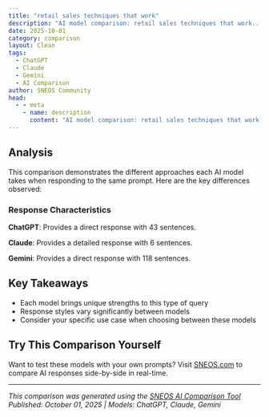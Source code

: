 ```yaml
---
title: "retail sales techniques that work"
description: "AI model comparison: retail sales techniques that work..."
date: 2025-10-01
category: comparison
layout: Clean
tags:
  - ChatGPT
  - Claude
  - Gemini
  - AI Comparison
author: SNEOS Community
head:
  - - meta
    - name: description
      content: "AI model comparison: retail sales techniques that work..."
---
```


<ChatComparison
  title="retail sales techniques that work"
  prompt="retail sales techniques that work"
  :responses='{"ChatGPT": "Certainly! Here are several effective retail sales techniques that can help boost your sales and improve customer satisfaction:\n\n1. **Know Your Product Thoroughly** \n Understand the features, benefits, and potential drawbacks of your products. This allows you to confidently answer questions and recommend the best options to customers.\n\n2. **Build Rapport with Customers** \n Greet customers warmly, make eye contact, and engage in friendly conversation. Building a connection can make customers feel valued and more comfortable making a purchase.\n\n3. **Ask Open-Ended Questions** \n Instead of yes/no questions, ask questions that encourage customers to talk about their needs and preferences. For example, \u201CWhat are you looking for today?\u201D or \u201CHow will you be using this product?\u201D\n\n4. **Active Listening** \n Pay close attention to what the customer is saying. This shows you care and helps you tailor your recommendations based on their specific needs.\n\n5. **Demonstrate the Product** \n Whenever possible, show the product in action. Let customers see how it works, which can increase their confidence in its value.\n\n6. **Highlight Benefits, Not Just Features** \n Translate product features into tangible benefits for the customer. For example, instead of saying \u201CThis jacket is waterproof,\u201D say \u201CThis jacket will keep you dry even in heavy rain.\u201D\n\n7. **Upsell and Cross-Sell** \n Suggest complementary products or upgrades that enhance the customer\u0027s original purchase. For instance, if someone buys a camera, suggest a memory card or carrying case.\n\n8. **Create Urgency** \n Use time-sensitive offers or limited stock notices to encourage quick decision-making. Phrases like \u201COnly a few left in stock\u201D or \u201CThis sale ends today\u201D can motivate customers to act.\n\n9. **Offer Personalized Recommendations** \n Tailor your suggestions based on the customer\u2019s previous purchases, preferences, or expressed needs.\n\n10. **Handle Objections Gracefully** \n Listen to customer concerns without interruption, acknowledge them, and respond with solutions or alternatives.\n\n11. **Use Positive Body Language** \n Smile, maintain good posture, and nod affirmatively to create a welcoming atmosphere.\n\n12. **Provide Excellent After-Sales Service** \n Follow up with customers, offer easy returns, and be available for questions. Satisfied customers are more likely to return and recommend your store.\n\n13. **Leverage Customer Testimonials and Reviews** \n Share positive feedback from other buyers to build trust and credibility.\n\n14. **Maintain a Clean and Organized Store Layout** \n An inviting environment makes shopping easier and more enjoyable, encouraging purchases.\n\n15. **Train Staff Regularly** \n Ensure all employees are knowledgeable and practiced in these techniques for consistent customer experience.\n\nImplementing these techniques can significantly enhance your retail sales performance and create loyal customers. If you want, I can also provide examples or scripts for some of these techniques!", "Claude": "# Proven Retail Sales Techniques\n\n## Customer-Centered Approaches\n\n**Active Listening**\n- Ask open-ended questions about needs and preferences\n- Pay attention to verbal and non-verbal cues\n- Acknowledge concerns before addressing them\n\n**Build Rapport**\n- Use the customer\u0027s name when possible\n- Find common ground through genuine conversation\n- Mirror their communication style and energy level\n\n## Product Presentation Strategies\n\n**Feature-Benefit Translation**\n- Don\u0027t just list features\u2014explain how they solve problems\n- Use specific examples: \u0022This fabric is wrinkle-resistant, so you\u0027ll look professional even after long meetings\u0022\n\n**Storytelling**\n- Share how other customers have used/benefited from products\n- Create scenarios they can envision themselves in\n- Use social proof: \u0022This is our most popular item because...\u0022\n\n**Hands-On Experience**\n- Encourage touching, trying, or testing products\n- Demonstrate features in action\n- Let them experience the quality firsthand\n\n## Psychological Techniques\n\n**Assumptive Close**\n- \u0022Would you like this gift-wrapped?\u0022 instead of \u0022Are you buying this?\u0022\n- Act as if the purchase decision is already made\n\n**Scarcity and Urgency**\n- Mention limited quantities honestly\n- Highlight time-sensitive offers\n- \u0022This is the last one in your size\u0022\n\n**Bundle and Upsell Naturally**\n- Suggest complementary items that genuinely add value\n- \u0022Customers who buy this often grab this accessory too\u0022\n\n## Communication Best Practices\n\n**Positive Language**\n- Instead of \u0022I don\u0027t know,\u0022 say \u0022Let me find out for you\u0022\n- Replace \u0022That\u0027s expensive\u0022 with \u0022It\u0027s an investment in quality\u0022\n\n**Handle Objections Gracefully**\n- Acknowledge concerns: \u0022I understand price is important\u0022\n- Provide alternatives or emphasize value\n- Offer to hold items while they consider\n\n**Know When to Give Space**\n- Read body language for signs they need time to think\n- Check in periodically without being pushy\n- \u0022I\u0027ll be right over here if you have any questions\u0022\n\nThe most effective salespeople focus on genuinely helping customers find what they need rather than just pushing products.", "Gemini": "Okay, let\u0027s break down retail sales techniques that are effective, categorized for clarity and covering various aspects of the sales process:\n\n**I. Building Rapport and Creating a Positive First Impression:**\n\n* **Warm and Genuine Greeting:**\n * \u0022Welcome! Glad to see you today. Is there anything specific you\u0027re looking for?\u0022 (Open-ended)\n * \u0022Hi there! How can I help you find something special today?\u0022 (Friendly)\n * Avoid generic greetings like \u0022Can I help you?\u0022 which often get a reflexive \u0022No, thanks.\u0022\n* **Active Listening:**\n * Pay close attention to what the customer says (verbally and non-verbally).\n * Use eye contact, nodding, and mirroring body language (subtly).\n * Paraphrase: \u0022So, you\u0027re looking for something that\u0027s durable, comfortable, and in a neutral color, is that right?\u0022\n* **Find Common Ground:**\n * Observe the customer\u0027s clothing, accessories, or interests. (Do they have a sports team logo? Are they carrying a specific brand?)\n * Make a genuine, non-intrusive comment or ask a relevant question.\n * Example: \u0022That\u0027s a great [brand] bag! I\u0027ve heard they\u0027re really durable.\u0022\n* **Smile and Be Enthusiastic:** Enthusiasm is contagious!\n\n**II. Understanding Customer Needs and Preferences:**\n\n* **Open-Ended Questions:**\n * \u0022What brings you in today?\u0022\n * \u0022What are you hoping to achieve with this purchase?\u0022\n * \u0022What features are most important to you?\u0022\n * \u0022Tell me more about what you\u0027re looking for...\u0022\n* **Clarifying Questions:**\n * \u0022When you say \u0027comfortable,\u0027 what does that mean to you?\u0022\n * \u0022What\u0027s your budget for this?\u0022 (Approach delicately)\n * \u0022What will you be using this [product] for primarily?\u0022\n* **Needs-Based Selling:**\n * Focus on how the product *solves a problem* or *fulfills a need* for the customer.\n * Example: Instead of \u0022This jacket is waterproof,\u0022 say \u0022This jacket will keep you dry and comfortable even in heavy rain.\u0022\n* **Observe Customer Behavior:**\n * What items are they looking at?\n * How long do they spend looking at specific products?\n * Are they reading labels or comparing items?\n * Offer assistance based on your observations. \u0022I noticed you were looking at this one; it\u0027s one of our bestsellers because...\u0022\n\n**III. Presenting Solutions and Demonstrating Value:**\n\n* **Product Knowledge:** Know your products inside and out. Be able to answer questions about features, benefits, materials, care instructions, etc.\n* **Features vs. Benefits:** Don\u0027t just list features; explain the benefits to the *customer*.\n * *Feature:* \u0022This camera has 20 megapixels.\u0022\n * *Benefit:* \u0022This camera\u0027s 20 megapixels will allow you to capture stunning, high-resolution photos that you can print in large sizes without losing quality.\u0022\n* **Demonstrations:**\n * Show the customer how the product works.\n * Let them try it out themselves (if appropriate).\n * Highlight key features and benefits during the demo.\n* **Visual Merchandising:** The way products are displayed can have a huge impact on sales.\n * Create attractive displays that highlight key products.\n * Use signage to communicate product benefits and promotions.\n * Ensure that shelves are well-stocked and organized.\n* **Offer Options:**\n * Present a few different options that meet the customer\u0027s needs and budget.\n * Avoid overwhelming them with too many choices.\n* **Social Proof:**\n * \u0022This is one of our most popular items; customers love it because...\u0022\n * \u0022We\u0027ve had a lot of positive feedback on this product...\u0022\n * If possible, display customer reviews or testimonials.\n* **Handle Objections:**\n * Listen carefully to the customer\u0027s concerns.\n * Acknowledge their concerns. \u0022I understand your concern about the price...\u0022\n * Address the objection with facts and benefits. \u0022...but this product is made with high-quality materials that will last for years, saving you money in the long run.\u0022\n * Turn objections into opportunities to reinforce the value of the product.\n\n**IV. Closing the Sale and Adding Value:**\n\n* **Trial Closes:**\n * \u0022Does this sound like something that would work for you?\u0022\n * \u0022How do you feel about [specific feature]?\u0022\n * Gauge the customer\u0027s interest and address any remaining concerns.\n* **Direct Close (if appropriate):**\n * \u0022Would you like to take this one home with you today?\u0022\n * \u0022Great! Let\u0027s head over to the register.\u0022\n* **Assumptive Close:**\n * \u0022Will that be cash or credit?\u0022 (Assume they\u0027re buying)\n* **Upselling and Cross-selling:**\n * *Upselling:* Offer a higher-end version of the product. \u0022We also have this model, which has even more features...\u0022\n * *Cross-selling:* Suggest complementary items. \u0022You might also need [related item]...\u0022\n * Make sure the add-on is genuinely useful and relevant.\n* **Special Offers and Promotions:**\n * Inform customers about any current sales or promotions.\n * Offer a discount or incentive to encourage them to buy.\n* **Warranties and Guarantees:**\n * Highlight the peace of mind that comes with a warranty or satisfaction guarantee.\n\n**V. Providing Excellent Customer Service (Post-Sale):**\n\n* **Thank the Customer:** Express genuine gratitude for their purchase.\n* **Offer Assistance:** \u0022If you have any questions or need help setting it up, please don\u0027t hesitate to call us.\u0022\n* **Encourage Future Business:**\n * Offer a loyalty card or sign them up for your email list.\n * \u0022We appreciate your business and hope to see you again soon!\u0022\n* **Handle Returns and Exchanges Graciously:** A smooth return process can turn a potential negative into a positive and build customer loyalty.\n\n**VI. Key Mindset Principles:**\n\n* **Focus on Helping, Not Just Selling:** Customers can sense when you\u0027re genuinely trying to help them find the right solution.\n* **Be Confident, But Not Pushy:** Believe in your products and your ability to help the customer.\n* **Be Patient:** Don\u0027t rush the customer. Allow them to browse and make their own decisions.\n* **Be Professional:** Maintain a positive attitude, even when dealing with difficult customers.\n* **Be Knowledgeable:** Stay up-to-date on product information, sales techniques, and industry trends.\n* **Be Adaptable:** Not every technique works on every customer. Learn to read your audience and adjust your approach accordingly.\n\n**VII. Technology and Tools:**\n\n* **Point of Sale (POS) Systems:** Efficiently process transactions and track inventory.\n* **Customer Relationship Management (CRM) Software:** Manage customer data, track interactions, and personalize communication.\n* **Email Marketing:** Send targeted emails to customers with promotions, product updates, and helpful information.\n* **Social Media:** Engage with customers on social media, promote products, and build brand awareness.\n\n**Important Considerations:**\n\n* **Know Your Target Audience:** Different techniques work better with different demographics.\n* **Store Layout and Atmosphere:** Create a welcoming and comfortable environment.\n* **Training and Development:** Invest in training your staff on effective sales techniques and customer service skills.\n* **Measurement and Analysis:** Track your sales data to see which techniques are most effective and make adjustments as needed. Monitor customer feedback (reviews, surveys).\n\nBy implementing these techniques and principles, you can significantly improve your retail sales performance and build long-lasting customer relationships. Good luck!\n"}' 
  published-date="14:59"
/>

## Analysis

This comparison demonstrates the different approaches each AI model takes when responding to the same prompt. Here are the key differences observed:

### Response Characteristics

**ChatGPT**: Provides a direct response with 43 sentences. 

**Claude**: Provides a detailed response with 6 sentences. 

**Gemini**: Provides a direct response with 118 sentences. 

## Key Takeaways

- Each model brings unique strengths to this type of query
- Response styles vary significantly between models
- Consider your specific use case when choosing between these models

## Try This Comparison Yourself

Want to test these models with your own prompts? Visit [SNEOS.com](https://sneos.com) to compare AI responses side-by-side in real-time.

---

*This comparison was generated using the [SNEOS AI Comparison Tool](https://sneos.com)*
*Published: October 01, 2025 | Models: ChatGPT, Claude, Gemini*

